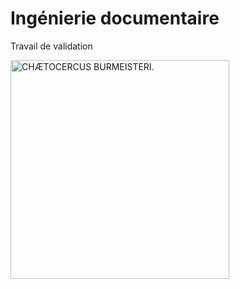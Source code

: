 Ingénierie documentaire
=======================

Travail de validation

<img src="https://www.gutenberg.org/cache/epub/38957/images/plt11_lg.jpg" alt="CHÆTOCERCUS BURMEISTERI." width="350" />
